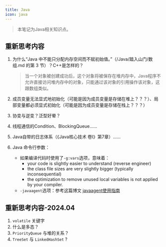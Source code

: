 ```yaml
---
title: Java
icon: java
---
```


> 本笔记为Java相关知识点。

## 重新思考内容

1. 为什么“Java 中不能只分配内存空间而不赋初始值。”（/Java/踏入山门/数组.md 的第 3 节）？C++是怎样的？

    > 当一个对象被创建成功后，这个对象将被保存在堆内存中，Java程序不允许直接访问堆内存中的对象，只能通过该对象的引用操作该对象，这跟数组类似。

2. 成员变量无法显式地初始化（可能是因为成员变量是存储在堆上？？？）、局部变量都必须显式初始化（可能是因为成员变量是存储在栈上？？？）

3. 协变与逆变？泛型好晕？

4. 线程通信的Condition、BlockingQueue......

5. Java自带的日志体系（《Java核心技术 卷I》第7章）......

6. Java 命令行参数：

    - 如果编译代码时使用了`-g:vars`选项，意味着：
      - your code is slightly easier to understand (reverse engineer)
      - the class file sizes are very slightly bigger (typically inconsequential)
      - the optimization to remove unused local variables is not applied by your compiler.
    - `-javaagent`选项：参考这篇博文 [javaagent使用指南](https://www.cnblogs.com/rickiyang/p/11368932.html)


## 重新思考内容-2024.04

1. `volatile` 关键字
2. 什么是多态？
3. `PriorityQueue` 与堆的关系？
4. `TreeSet` 与 `LinkedHashSet` ?
